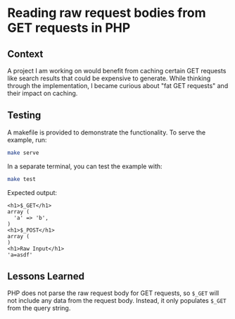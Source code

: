 # Reading raw request bodies from GET requests in PHP

## Context

A project I am working on would benefit from caching certain GET
requests like search results that could be expensive to generate. While
thinking through the implementation, I became curious about "fat GET
requests" and their impact on caching.

## Testing

A makefile is provided to demonstrate the functionality. To serve the
example, run:

```bash
make serve
```

In a separate terminal, you can test the example with:

```bash
make test
```

Expected output:

```
<h1>$_GET</h1>
array (
  'a' => 'b',
)
<h1>$_POST</h1>
array (
)
<h1>Raw Input</h1>
'a=asdf'
```

## Lessons Learned

PHP does not parse the raw request body for GET requests, so `$_GET`
will not include any data from the request body. Instead, it only
populates `$_GET` from the query string.
